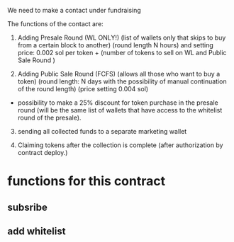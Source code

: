We need to make a contact under fundraising

The functions of the contact are:
1. Adding Presale Round (WL ONLY!) (list of wallets only that skips to buy from a certain block to another) (round length N hours) and setting price: 0.002 sol per token + (number of tokens to sell on WL and Public Sale Round )

2. Adding Public Sale Round (FCFS) (allows all those who want to buy a token) (round length: N days with the possibility of manual continuation of the round length) (price setting 0.004 sol)
+ possibility to make a 25% discount for token purchase in the presale round (will be the same list of wallets that have access to the whitelist round of the presale).

3. sending all collected funds to a separate marketing wallet 

4. Claiming tokens after the collection is complete (after authorization by contract deploy.)



# functions for this contract

## subsribe

## add whitelist

## 